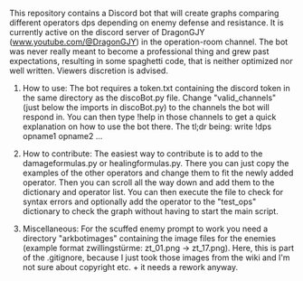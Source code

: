 This repository contains a Discord bot that will create graphs comparing different operators dps depending on enemy defense and resistance.
It is currently active on the discord server of DragonGJY (www.youtube.com/@DragonGJY) in the operation-room channel.
The bot was never really meant to become a professional thing and grew past expectations, resulting in some spaghetti code, that is neither optimized nor well written. Viewers discretion is advised.

1. How to use:
The bot requires a token.txt containing the discord token in the same directory as the discoBot.py file.
Change "valid_channels" (just below the imports in discoBot.py) to the channels the bot will respond in.
You can then type !help in those channels to get a quick explanation on how to use the bot there. The tl;dr being: write !dps opname1 opname2 ...

2. How to contribute:
The easiest way to contribute is to add to the damageformulas.py or healingformulas.py. There you can just copy the examples of the other operators and change them to fit the newly added operator.
Then you can scroll all the way down and add them to the dictionary and operator list.
You can then execute the file to check for syntax errors and optionally add the operator to the "test_ops" dictionary to check the graph without having to start the main script.

4. Miscellaneous:
For the scuffed enemy prompt to work you need a directory "arkbotimages" containing the image files for the enemies (example format zwillingstürme: zt_01.png -> zt_17.png).
Here, this is part of the .gitignore, because I just took those images from the wiki and I'm not sure about copyright etc. + it needs a rework anyway.
